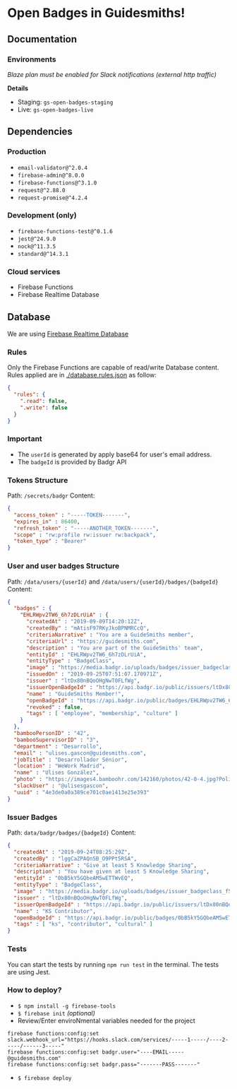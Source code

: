 # Open Badges in Guidesmiths!

## Documentation

### Environments

_Blaze plan must be enabled for Slack notifications (external http traffic)_

**Details**
- Staging: `gs-open-badges-staging`
- Live: `gs-open-badges-live`

## Dependencies

### Production

- `email-validator@^2.0.4`
- `firebase-admin@^8.0.0`
- `firebase-functions@^3.1.0`
- `request@^2.88.0`
- `request-promise@^4.2.4`

### Development (only)

- `firebase-functions-test@^0.1.6`
- `jest@^24.9.0`
- `nock@^11.3.5`
- `standard@^14.3.1`

### Cloud services

- Firebase Functions
- Firebase Realtime Database

## Database

We are using [Firebase Realtime Database](https://firebase.google.com/products/realtime-database/)

### Rules

Only the Firebase Functions are capable of read/write Database content. Rules applied are in [./database.rules.json](/database.rules.json) as follow:

```json
{
  "rules": {
    ".read": false,
    ".write": false
  }
}
```

### Important

- The `userId` is generated by apply base64 for user's email address.
- The `badgeId` is provided by Badgr API

### Tokens Structure

Path: `/secrets/badgr`
Content:

```json
{
  "access_token" : "-----TOKEN-------",
  "expires_in" : 86400,
  "refresh_token" : "-----ANOTHER_TOKEN-------",
  "scope" : "rw:profile rw:issuer rw:backpack",
  "token_type" : "Bearer"
}
```

### User and user badges Structure

Path: `/data/users/{userId}` and `/data/users/{userId}/badges/{badgeId}`
Content:

```json
{
  "badges" : {
    "EHLRWpv2TW6_6h7zDLrUiA" : {
      "createdAt" : "2019-09-09T14:20:12Z",
      "createdBy" : "mAtisF97RKyJkoBPNMRCcQ",
      "criteriaNarrative" : "You are a GuideSmiths member",
      "criteriaUrl" : "https://guidesmiths.com",
      "description" : "You are part of the GuideSmiths' team",
      "entityId" : "EHLRWpv2TW6_6h7zDLrUiA",
      "entityType" : "BadgeClass",
      "image" : "https://media.badgr.io/uploads/badges/issuer_badgeclass_bd775ff3-2dba-49d1-a14b-9920f013b760.png",
      "issuedOn" : "2019-09-25T07:51:07.170971Z",
      "issuer" : "ltDx80nBQoOHgNwT0FLfWg",
      "issuerOpenBadgeId" : "https://api.badgr.io/public/issuers/ltDx80nBQoOHgNwT0FLfWg",
      "name" : "GuideSmiths Member!",
      "openBadgeId" : "https://api.badgr.io/public/badges/EHLRWpv2TW6_6h7zDLrUiA",
      "revoked" : false,
      "tags" : [ "employee", "membership", "culture" ]
    }
  },
  "bambooPersonID" : "42",
  "bambooSupervisorID" : "3",
  "department" : "Desarrollo",
  "email" : "ulises.gascon@guidesmiths.com",
  "jobTitle" : "Desarrollador Sénior",
  "location" : "WeWork Madrid",
  "name" : "Ulises González",
  "photo" : "https://images4.bamboohr.com/142160/photos/42-0-4.jpg?Policy=eyJTdGF0ZW1lbnQiOlt7IlJlc291cmNlIjoiaHR0cHM6Ly9pbWFnZXM0LmJhbWJvb2hyLmNvbS8xNDIxNjAvKiIsIkNvbmRpdGlvbiI6eyJEYXRlR3JlYXRlclRoYW4iOnsiQVdTOkVwb2NoVGltZSI6MTU2OTk5ODEyNX0sIkRhdGVMZXNzVGhhbiI6eyJBV1M6RXBvY2hUaW1lIjoxNTcyNTkwMTI2fX19XX0_&Signature=ZNLdkbqacDIMX69AFAvvqBq~YSMnZLlUklSEBTgpvUagguicKy2PUGJDoaqnE7cM0qQjDYw0CFvGToRXycW4Am8RcfpndvQuTIBJTdFzJlQDoFSOxGLimu4xjEowTC2EGFaT9INKdobwbJ2FIEzORWMQaglGeC~2hCY8G5xvi1u3evLOAXPZoy9oDghhD0VD3qG2zTReKTCKLQrlUX3UmKTnGEyq0RjMMY55m6y-F0rTiQJ88f99471~sOUSSLitBHXFWzjD5TN19VCF0XW5KaYVvuk7xTuGaAsjbBNgM2DWm0CyX8FUB0j7tGRiqgkNY0v4H69m21YToCtyRT2Ztw__&Key-Pair-Id=APKAIZ7QQNDH4DJY7K4Q",
  "slackUser" : "@ulisesgascon",
  "uuid" : "4e3de0a0a389ce701c0ae1413e25e393"
}
```

### Issuer Badges

Path: `data/badgr/badges/{badgeId}`
Content:

```json
{
  "createdAt" : "2019-09-24T08:25:29Z",
  "createdBy" : "lggCaZPAQnSB_O9PPt5RSA",
  "criteriaNarrative" : "Give at least 5 Knowledge Sharing",
  "description" : "You have given at least 5 Knowledge Sharing",
  "entityId" : "0bB5kY5GQbeAM5wETTWvEQ",
  "entityType" : "BadgeClass",
  "image" : "https://media.badgr.io/uploads/badges/issuer_badgeclass_f5c9bdfe-d29a-49d9-8c7f-00369d87ad11.png",
  "issuer" : "ltDx80nBQoOHgNwT0FLfWg",
  "issuerOpenBadgeId" : "https://api.badgr.io/public/issuers/ltDx80nBQoOHgNwT0FLfWg",
  "name" : "KS Contributor",
  "openBadgeId" : "https://api.badgr.io/public/badges/0bB5kY5GQbeAM5wETTWvEQ",
  "tags" : [ "ks", "contributor", "cultural" ]
}
```

### Tests

You can start the tests by running `npm run test` in the terminal. The tests are using Jest.

### How to deploy?

- `$ npm install -g firebase-tools`
- `$ firebase init` _(optional)_
- Review/Enter enviroNmental variables needed for the project

```text
firebase functions:config:set slack.webhook_url="https://hooks.slack.com/services/-----1-----/----2-----/------3-----"
firebase functions:config:set badgr.user="----EMAIL-----@guidesmiths.com"
firebase functions:config:set badgr.pass="-------PASS-------"
```

- `$ firebase deploy`
